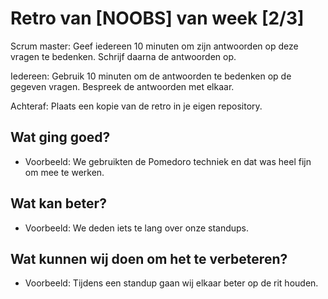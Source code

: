 # Retro van [NOOBS] van week [2/3]
Scrum master: Geef iedereen 10 minuten om zijn antwoorden op deze vragen te bedenken. Schrijf daarna de antwoorden op. 

Iedereen: Gebruik 10 minuten om de antwoorden te bedenken op de gegeven vragen. Bespreek de antwoorden met elkaar.

Achteraf: Plaats een kopie van de retro in je eigen repository.

## Wat ging goed?
 - Voorbeeld: We gebruikten de Pomedoro techniek en dat was heel fijn om mee te werken.

## Wat kan beter?
 - Voorbeeld: We deden iets te lang over onze standups.

## Wat kunnen wij doen om het te verbeteren?
 - Voorbeeld: Tijdens een standup gaan wij elkaar beter op de rit houden.
